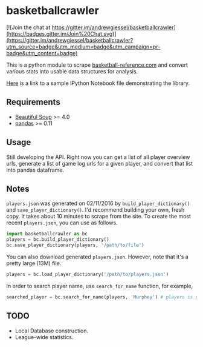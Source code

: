 basketballcrawler
==================

[![Join the chat at https://gitter.im/andrewgiessel/basketballcrawler](https://badges.gitter.im/Join%20Chat.svg)](https://gitter.im/andrewgiessel/basketballcrawler?utm_source=badge&utm_medium=badge&utm_campaign=pr-badge&utm_content=badge)

This is a python module to scrape [basketball-reference.com](http://www.basketball-reference.com/) and convert various
stats into usable data structures for analysis.

[Here](example_notebook.ipynb) is a link to a
sample IPython Notebook file demonstrating the library.


Requirements
------------

- [Beautiful Soup](http://www.crummy.com/software/BeautifulSoup/bs4/doc/#) >= 4.0
- [pandas](http://pandas.pydata.org/) >= 0.11


Usage
-----

Still developing the API.  Right now you can get a list of all player overview urls, generate a list of game log urls for
a given player, and convert that list into pandas dataframe.


Notes
-----

`players.json` was generated on 02/11/2016 by `build_player_dictionary()` and `save_player_dictionary()`.
I'd recommend building your own, fresh copy. It takes about 10 minutes to scrape from the site.
To create the most recent `players.json`, you can use as follows.

```python
import basketballcrawler as bc
players = bc.build_player_dictionary()
bc.save_player_dictionary(players, '/path/to/file')
```

You can also download generated `players.json`. However, note that it's a pretty large (13M) file.

```python
players = bc.load_player_dictionary('/path/to/players.json')
```

In order to search player name, use `search_for_name` function, for example,

```python
searched_player = bc.search_for_name(players, 'Murphey') # players is player dictionary
```


TODO
----
- Local Database construction.
- League-wide statistics.
